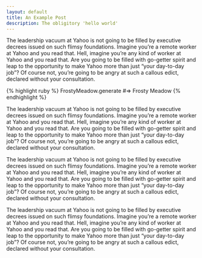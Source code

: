 ```yaml
---
layout: default
title: An Example Post
description: The obligitory 'hello world'
---
```


The leadership vacuum at Yahoo is not going to be filled by executive decrees issued on such flimsy foundations. Imagine you’re a remote worker at Yahoo and you read that. Hell, imagine you’re any kind of worker at Yahoo and you read that. Are you going to be filled with go-getter spirit and leap to the opportunity to make Yahoo more than just “your day-to-day job”? Of course not, you’re going to be angry at such a callous edict, declared without your consultation.

{% highlight ruby %}
	FrostyMeadow.generate #=> Frosty Meadow
{% endhighlight %}

The leadership vacuum at Yahoo is not going to be filled by executive decrees issued on such flimsy foundations. Imagine you’re a remote worker at Yahoo and you read that. Hell, imagine you’re any kind of worker at Yahoo and you read that. Are you going to be filled with go-getter spirit and leap to the opportunity to make Yahoo more than just “your day-to-day job”? Of course not, you’re going to be angry at such a callous edict, declared without your consultation.

The leadership vacuum at Yahoo is not going to be filled by executive decrees issued on such flimsy foundations. Imagine you’re a remote worker at Yahoo and you read that. Hell, imagine you’re any kind of worker at Yahoo and you read that. Are you going to be filled with go-getter spirit and leap to the opportunity to make Yahoo more than just “your day-to-day job”? Of course not, you’re going to be angry at such a callous edict, declared without your consultation.

The leadership vacuum at Yahoo is not going to be filled by executive decrees issued on such flimsy foundations. Imagine you’re a remote worker at Yahoo and you read that. Hell, imagine you’re any kind of worker at Yahoo and you read that. Are you going to be filled with go-getter spirit and leap to the opportunity to make Yahoo more than just “your day-to-day job”? Of course not, you’re going to be angry at such a callous edict, declared without your consultation.